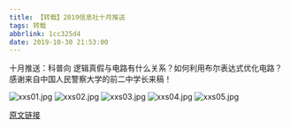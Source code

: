 ```yaml
---
title: 【转载】2019信息社十月推送
tags: 转载
abbrlink: 1cc325d4
date: 2019-10-30 21:53:00
---
```


十月推送：科普向
逻辑真假与电路有什么关系？如何利用布尔表达式优化电路？感谢来自中国人民警察大学的前二中学长来稿！

<!--more-->

![xxs01.jpg](https://i.loli.net/2020/02/10/XyQ7iKrZfoOD1dJ.jpg)
![xxs02.jpg](https://i.loli.net/2020/02/10/o2nq8riNAJyeYg5.jpg)
![xxs03.jpg](https://i.loli.net/2020/02/10/gip6jIFoH1snVZX.jpg)
![xxs04.jpg](https://i.loli.net/2020/02/10/e6JPhjiaqzfUcGk.jpg)
![xxs05.jpg](https://i.loli.net/2020/02/10/tcZ3iaTqSKmMkCL.jpg)

[原文链接](https://user.qzone.qq.com/2567446457/mood/b91f0899a575b95d401d0a00)